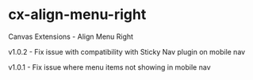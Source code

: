 cx-align-menu-right
===================

Canvas Extensions - Align Menu Right

v1.0.2 - Fix issue with compatibility with Sticky Nav plugin on mobile nav

v1.0.1 - Fix issue where menu items not showing in mobile nav


